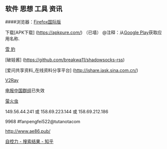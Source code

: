 



##  软件 思想 工具 资讯

####浏览器：[Firefox国际版](https://www.mozilla.org/en-US/firefox/all/refox/all/)
  

下载[APK下载]  (https://apkpure.com/) （已墙）
@注释：从[Google Play](https://play.google.com/store)获取应用名称.
 
 [雪 豹 ](https://github.com/squidproxy)

 [破娃酱]  (https://github.com/breakwa11/shadowsocks-rss) 
  
[爱问共享资料_在线资料分享平台]  (http://ishare.iask.sina.com.cn/) 

[V2Ray](https://www.v2ray.com/)


[电报中国群组](https://github.com/stkevintan/telegram-chinese-groups)已失效

[萤火虫](https://github.com/yinghuocho/firefly-proxy)

 149.56.44.241 或 158.69.223.144 或 158.69.212.186

9968
 #fanpengfei522@tutanotacom
 
 http://www.ae86.pub/
 
 [自控力 - 搜索结果 - 知乎](https://www.zhihu.com/question/21368231)
